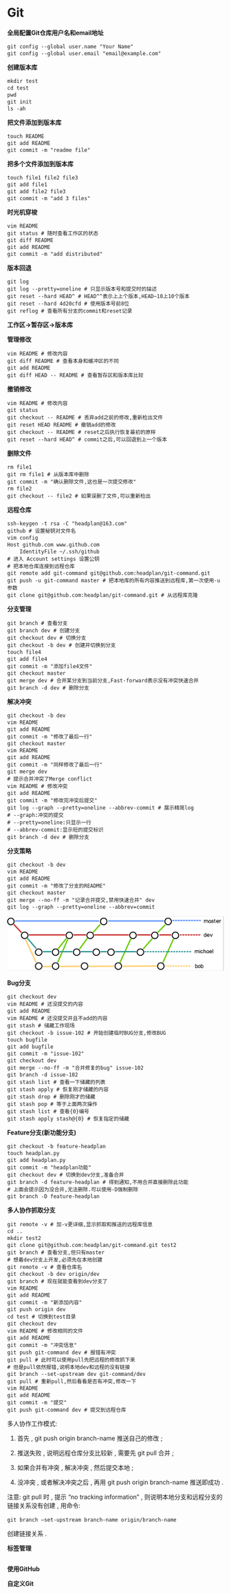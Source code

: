 # Git

**全局配置Git仓库用户名和email地址**

```
git config --global user.name "Your Name"
git config --global user.email "email@example.com"
```

**创建版本库**

```
mkdir test
cd test
pwd
git init
ls -ah
```

**把文件添加到版本库**

```
touch README
git add README
git commit -m "readme file"
```

**把多个文件添加到版本库**

```
touch file1 file2 file3
git add file1
git add file2 file3
git commit -m "add 3 files"
```

**时光机穿梭**

```
vim README
git status # 随时查看工作区的状态
git diff README
git add README
git commit -m "add distributed"
```

**版本回退**

```
git log
git log --pretty=oneline # 只显示版本号和提交时的描述
git reset --hard HEAD^ # HEAD^^表示上上个版本,HEAD~10上10个版本
git reset --hard 4d20cfd # 使用版本号前8位
git reflog # 查看所有分支的commit和reset记录
```

**工作区-&gt;暂存区-&gt;版本库**

**管理修改**

```
vim README # 修改内容
git diff README # 查看本身和缓冲区的不同
git add README
git diff HEAD -- README # 查看暂存区和版本库比较
```

**撤销修改**

```
vim README # 修改内容
git status
git checkout -- README # 丢弃add之前的修改,重新检出文件
git reset HEAD README # 撤销add的修改
git checkout -- README # reset之后执行恢复最初的原样
git reset --hard HEAD^ # commit之后,可以回退到上一个版本
```

**删除文件**

```
rm file1
git rm file1 # 从版本库中删除
git commit -m "确认删除文件,这也是一次提交修改"
rm file2
git checkout -- file2 # 如果误删了文件,可以重新检出
```

**远程仓库**

```
ssh-keygen -t rsa -C "headplan@163.com"
github # 设置秘钥对文件名
vim config
Host github.com www.github.com
    IdentityFile ~/.ssh/github
# 进入 Account settings 设置公钥
# 把本地仓库连接到远程仓库
git remote add git-command git@github.com:headplan/git-command.git
git push -u git-command master # 把本地库的所有内容推送到远程库,第一次使用-u参数
git clone git@github.com:headplan/git-command.git # 从远程库克隆
```

**分支管理**

```
git branch # 查看分支
git branch dev # 创建分支
git checkout dev # 切换分支
git checkout -b dev # 创建并切换到分支
touch file4
git add file4
git commit -m "添加file4文件"
git checkout master
git merge dev # 合并某分支到当前分支,Fast-forward表示没有冲突快速合并
git branch -d dev # 删除分支
```

**解决冲突**

```
git checkout -b dev
vim README
git add README
git commit -m "修改了最后一行"
git checkout master
vim README
git add README
git commit -m "同样修改了最后一行"
git merge dev
# 提示合并冲突了Merge conflict
vim README # 修改冲突
git add README
git commit -m "修改完冲突后提交"
git log --graph --pretty=oneline --abbrev-commit # 展示精简log
# --graph:冲突的提交
# --pretty=oneline:只显示一行
# --abbrev-commit:显示短的提交标识
git branch -d dev # 删除分支
```

**分支策略**

```
git checkout -b dev
vim README
git add README
git commit -m "修改了分支的README"
git checkout master
git merge --no-ff -m "记录合并提交,禁用快速合并" dev
git log --graph --pretty=oneline --abbrev=commit
```

![](/assets/分支策略.png)

**Bug分支**

```
git checkout dev
vim README # 还没提交的内容
git add README
vim README # 还没提交并且不add的内容
git stash # 储藏工作现场
git checkout -b issue-102 # 开始创建临时BUG分支,修改BUG
touch bugfile
git add bugfile
git commit -m "issue-102"
git checkout dev
git merge --no-ff -m "合并修复的bug" issue-102
git branch -d issue-102
git stash list # 查看一下储藏的列表
git stash apply # 恢复刚才储藏的内容
git stash drop # 删除刚才的储藏
git stash pop # 等于上面两次操作
git stash list # 查看{0}编号
git stash apply stash@{0} # 恢复指定的储藏
```

**Feature分支\(新功能分支\)**

```
git checkout -b feature-headplan
touch headplan.py
git add headplan.py
git commit -m "headplan功能"
git checkout dev # 切换到dev分支,准备合并
git branch -d feature-headplan # 得到通知,不用合并直接删除此功能
# 上面会提示因为没合并,无法删除.可以使用-D强制删除
git branch -D feature-headplan
```

**多人协作抓取分支**

```
git remote -v # 加-v更详细,显示抓取和推送的远程库信息
cd ..
mkdir test2
git clone git@github.com:headplan/git-command.git test2
git branch # 查看分支,但只有master
# 想着dev分支上开发,必须先在本地创建
git remote -v # 查看仓库名
git checkout -b dev origin/dev
git branch # 现在就能查看到dev分支了
vim README
git add README
git commit -m "新添加内容"
git push origin dev
cd test # 切换到test目录
git checkout dev
vim README # 修改相同的文件
git add README
git commit -m "冲突信息"
git push git-command dev # 报错有冲突
git pull # 此时可以使用pull先把远程的修改抓下来
# 但是pull依然报错,说明本地dev和远程的没有链接
git branch --set-upstream dev git-command/dev
git pull # 重新pull,然后看看是否有冲突,修改一下
vim README
git add README
git commit -m "提交"
git push git-command dev # 提交到远程仓库
```

多人协作工作模式:

1. 首先 , git push origin branch-name 推送自己的修改 ;

2. 推送失败 , 说明远程仓库分支比较新 , 需要先 git pull 合并 ;

3. 如果合并有冲突 , 解决冲突 , 然后提交本地 ;

4. 没冲突 , 或者解决冲突之后 , 再用 git push origin branch-name 推送即成功 .


注意:
git pull 时 , 提示 “no tracking information” , 则说明本地分支和远程分支的链接关系没有创建 , 用命令:

`git branch —set-upstream branch-name origin/branch-name`

创建链接关系 .

**标签管理**

```

```

**使用GitHub**

**自定义Git**

